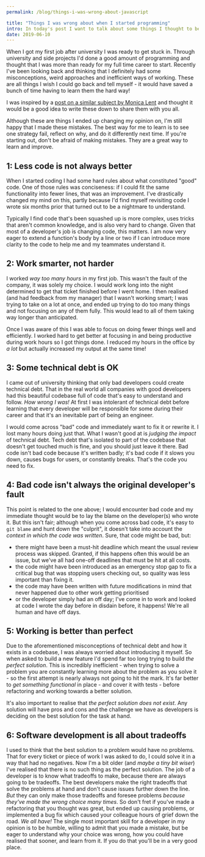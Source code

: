 ```yaml
---
permalink: /blog/things-i-was-wrong-about-javascript

title: "Things I was wrong about when I started programming"
intro: In today's post I want to talk about some things I thought to be true when I started as a programmer, or habits I had, that I've now changed as I learn and reflect on my career so far.
date: 2019-06-10
---
```


When I got my first job after university I was ready to get stuck in. Through
university and side projects I'd done a good amount of programming and thought
that I was more than ready for my full time career to start. Recently I've been
looking back and thinking that I definitely had some misconceptions, weird
approaches and inefficient ways of working. These are all things I wish I could
go back and tell myself - it would have saved a bunch of time having to learn
them the hard way!

I was inspired by a
[post on a similar subject by Monica Lent](https://monicalent.com/blog/2019/06/03/absolute-truths-unlearned-as-junior-developer/)
and thought it would be a good idea to write these down to share them with you
all.

Although these are things I ended up changing my opinion on, I'm still happy
that I made these mistakes. The best way for me to learn is to see one strategy
fail, reflect on why, and do it differently next time. If you're starting out,
don't be afraid of making mistakes. They are a great way to learn and improve.

## 1: Less code is not always better

When I started coding I had some hard rules about what constituted "good" code.
One of those rules was conciseness: if I could fit the same functionality into
fewer lines, that was an improvement. I've drastically changed my mind on this,
partly because I'd find myself revisiting code I wrote six months prior that
turned out to be a nightmare to understand.

Typically I find code that's been squashed up is more complex, uses tricks that
aren't common knowledge, and is also very hard to change. Given that most of a
developer's job is changing code, this matters. I am now very eager to extend a
function's body by a line or two if I can introduce more clarity to the code to
help me and my teammates understand it.

## 2: Work smarter, not harder

I worked _way too many hours_ in my first job. This wasn't the fault of the
company, it was solely my choice. I would work long into the night determined to
get that ticket finished before I went home. I then realised (and had feedback
from my manager) that I wasn't working smart; I was trying to take on a lot at
once, and ended up trying to do too many things and not focusing on any of them
fully. This would lead to all of them taking way longer than anticipated.

Once I was aware of this I was able to focus on doing fewer things well and
efficiently. I worked hard to get better at focusing in and being productive
during work hours so I got things done. I reduced my hours in the office by _a
lot_ but actually increased my output at the same time!

## 3: Some technical debt is OK

I came out of university thinking that only bad developers could create
technical debt. That in the real world all companies with good developers had
this beautiful codebase full of code that's easy to understand and follow. _How
wrong I was!_ At first I was intolerant of technical debt before learning that
every developer will be responsible for some during their career and that it's
an inevitable part of being an engineer.

I would come across "bad" code and immediately want to fix it or rewrite it. I
lost many hours doing just that. What I wasn't good at is _judging the impact_
of technical debt. Tech debt that's isolated to part of the codebase that
doesn't get touched much is fine, and you should just leave it there. Bad code
isn't bad code because it's written badly; it's bad code if it slows you down,
causes bugs for users, or constantly breaks. That's the code you need to fix.

## 4: Bad code isn't always the original developer's fault

This point is related to the one above; I would encounter bad code and my
immediate thought would be to lay the blame on the developer(s) who wrote it.
But this isn't fair; although when you come across bad code, it's easy to
`git blame` and hunt down the "culprit", it doesn't take into account the
_context in which the code was written_. Sure, that code might be bad, but:

* there might have been a must-hit deadline which meant the usual review process
  was skipped. Granted, if this happens often this would be an issue, but we've
  all had one-off deadlines that must be hit at all costs.
* the code might have been introduced as an emergency stop gap to fix a critical
  bug that was stopping users checking out, so quality was less important than
  fixing it.
* the code may have been written with future modifications in mind that never
  happened due to other work getting prioritised
* or the developer simply had an off day; I've come in to work and looked at
  code I wrote the day before in disdain before, it happens! We're all human and
  have off days.

## 5: Working is better than perfect

Due to the aforementioned misconceptions of technical debt and how it exists in
a codebase, I was always worried about introducing it myself. So when asked to
build a new feature I'd spend far too long trying to build _the perfect
solution_. This is incredibly inefficient - when trying to solve a problem you
are constantly learning more about the problem as you solve it - so the first
attempt is nearly always not going to hit the mark. It's far better to _get
something functional_ in place - and cover it with tests - before refactoring
and working towards a better solution.

It's also important to realise that _the perfect solution does not exist_. Any
solution will have pros and cons and the challenge we have as developers is
deciding on the best solution for the task at hand.

## 6: Software development is all about tradeoffs

I used to think that the best solution to a problem would have no problems. That
for every ticket or piece of work I was asked to do, I could solve it in a way
that had no negatives. Now I'm a bit older (and _maybe a tiny bit wiser_) I've
realised that there is no such thing as the perfect solution. The job of a
developer is to know what tradeoffs to make, because there are always going to
be tradeoffs. The best developers make the right tradeoffs that solve the
problems at hand and don't cause issues further down the line. _But_ they can
only make those tradeoffs and foresee problems _because they've made the wrong
choice many times_. So don't fret if you've made a refactoring that you thought
was great, but ended up causing problems, or implemented a bug fix which caused
your colleague hours of grief down the road. _We all have!_ The single most
important skill for a developer in my opinion is to be humble, willing to admit
that you made a mistake, but be eager to understand why your choice was wrong,
how you could have realised that sooner, and learn from it. If you do that
you'll be in a very good place.
